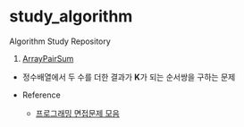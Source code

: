 # study_algorithm
Algorithm Study Repository

1. [ArrayPairSum](algorithm/1_ArrayPairSum.md)
- 정수배열에서 두 수를 더한 결과가 **K**가 되는 순서쌍을 구하는 문제

- Reference
    - [프로그래밍 면접문제 모음](http://ronniej.sfuh.tk/%ED%94%84%EB%A1%9C%EA%B7%B8%EB%9E%98%EB%B0%8D-%EB%A9%B4%EC%A0%91-%EB%AC%B8%EC%A0%9C/)